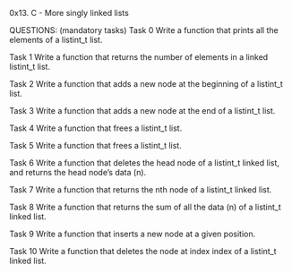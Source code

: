 0x13. C - More singly linked lists

QUESTIONS: (mandatory tasks)
Task 0
Write a function that prints all the elements of a listint_t list.

Task 1
Write a function that returns the number of elements in a linked listint_t list.

Task 2
Write a function that adds a new node at the beginning of a listint_t list.

Task 3
Write a function that adds a new node at the end of a listint_t list.

Task 4
Write a function that frees a listint_t list.

Task 5
Write a function that frees a listint_t list.

Task 6
Write a function that deletes the head node of a listint_t linked list, and returns the head node’s data (n).

Task 7
Write a function that returns the nth node of a listint_t linked list.

Task 8
Write a function that returns the sum of all the data (n) of a listint_t linked list.

Task 9
Write a function that inserts a new node at a given position.

Task 10
Write a function that deletes the node at index index of a listint_t linked list.
